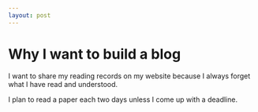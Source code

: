 ```yaml
---
layout: post
---
```


# Why I want to build a blog

I want to share my reading records on my website because I always forget what I have read and understood.

I plan to read a paper each two days unless I come up with a deadline.

